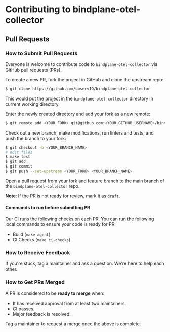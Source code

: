 # Contributing to bindplane-otel-collector

## Pull Requests

### How to Submit Pull Requests

Everyone is welcome to contribute code to `bindplane-otel-collector` via GitHub pull requests (PRs).

To create a new PR, fork the project in GitHub and clone the upstream repo:

```sh
$ git clone https://github.com/observIQ/bindplane-otel-collector
```

This would put the project in the `bindplane-otel-collector` directory in current working directory.

Enter the newly created directory and add your fork as a new remote:

```sh
$ git remote add <YOUR_FORK> git@github.com:<YOUR_GITHUB_USERNAME>/bindplane-otel-collector
```

Check out a new branch, make modifications, run linters and tests, and push the branch to your fork:

```sh
$ git checkout -b <YOUR_BRANCH_NAME>
# edit files
$ make test
$ git add
$ git commit
$ git push --set-upstream <YOUR_FORK> <YOUR_BRANCH_NAME>
```

Open a pull request from your fork and feature branch to the main branch of the `bindplane-otel-collector` repo.

**Note**: If the PR is not ready for review, mark it as [`draft`](https://github.blog/2019-02-14-introducing-draft-pull-requests/).

#### Commands to run before submitting PR

Our CI runs the following checks on each PR. You can run the following local commands to ensure your code is ready for PR:

- Build (`make agent`)
- CI Checks (`make ci-checks`)

### How to Receive Feedback

If you're stuck, tag a maintainer and ask a question. We're here to help each other.

### How to Get PRs Merged

A PR is considered to be **ready to merge** when:

- It has received approval from at least two maintainers.
- CI passes.
- Major feedback is resolved.

Tag a maintainer to request a merge once the above is complete.
